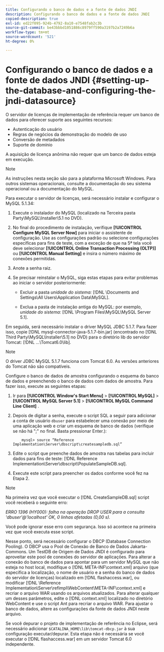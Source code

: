 ```yaml
---
title: Configurando o banco de dados e a fonte de dados JNDI
description: Configurando o banco de dados e a fonte de dados JNDI
copied-description: true
exl-id: ed22f095-924b-4792-8a10-e7548fab2c3b
source-git-commit: be43bbbd1051886c8979ff590a3197b2a7249b6a
workflow-type: tm+mt
source-wordcount: '521'
ht-degree: 0%

---
```


# Configurando o banco de dados e a fonte de dados JNDI {#setting-up-the-database-and-configuring-the-jndi-datasource}

O servidor de licenças de implementação de referência requer um banco de dados para oferecer suporte aos seguintes recursos:

* Autenticação do usuário
* Regras de negócios da demonstração do modelo de uso
* Conversão de metadados
* Suporte de domínio

A aquisição de licença anônima não requer que um banco de dados esteja em execução.

>[!NOTE]
>
>As instruções nesta seção são para a plataforma Microsoft Windows. Para outros sistemas operacionais, consulte a documentação do seu sistema operacional ou a documentação do MySQL.

Para executar o servidor de licenças, será necessário instalar e configurar o MySQL 5.1.34:

1. Execute o instalador do MySQL (localizado na Terceira pasta Party\MySQL\Installer\5.1 no DVD).
1. No final do procedimento de instalação, verifique **[!UICONTROL Configure MySQL Server Now]** para iniciar o assistente de configuração. Use as configurações padrão ou selecione configurações específicas para fins de teste, com a exceção de que na 5ª tela você deve selecionar **[!UICONTROL Online Transaction Processing (OLTP)]** ou **[!UICONTROL Manual Setting]** e insira o número máximo de conexões permitidas.

1. Anote a senha raiz.
1. Se precisar reinstalar o MySQL, siga estas etapas para evitar problemas ao iniciar o servidor posteriormente:

   * Excluir a pasta *unidade do sistema:* [!DNL \Documents and Settings\All Users\Application Data\MySQL].

   * Exclua a pasta de instalação antiga do MySQL: por exemplo, *unidade do sistema:* [!DNL \Program Files\MySQL\MySQL Server 5.1].

Em seguida, será necessário instalar o driver MySQL JDBC 5.1.7. Para fazer isso, copie [!DNL mysql-connector-java-5.1.7-bin.jar] (encontrado no [!DNL Third Party\MySQL\Installer\5.1] no DVD) para o diretório lib do servidor Tomcat: [!DNL ...\Tomcat6.0\lib].

>[!NOTE]
>
>O driver JDBC MySQL 5.1.7 funciona com Tomcat 6.0. As versões anteriores do Tomcat não são compatíveis.

Configure o banco de dados de amostra configurando o esquema do banco de dados e preenchendo o banco de dados com dados de amostra. Para fazer isso, execute as seguintes etapas:

1. Ir para  **[!UICONTROL Window's Start Menu]** > **[!UICONTROL MySQL]** > **[!UICONTROL MySQL Server 5.1]** > **[!UICONTROL MySQL Command Line Client]** .
1. Depois de digitar a senha, execute o script SQL a seguir para adicionar a conta de usuário `dbuser` para estabelecer uma conexão por meio de uma aplicação web e criar um esquema de banco de dados (verifique se não há &quot;;&quot; no final. Basta pressionar Enter.):

   ```
       mysql> source “Reference Implementation\Server\dbscript\createsampledb.sql”
   ```

1. Edite o script que preenche dados de amostra nas tabelas para incluir dados para fins de teste: [!DNL Reference Implementation\Server\dbscript\PopulateSampleDB.sql].
1. Execute este script para preencher os dados conforme você fez na Etapa 2.

>[!NOTE]
>
>Na primeira vez que você executar o [!DNL CreateSampleDB.sql] script você receberá o seguinte erro:

*ERRO 1396 (HY000): falha na operação DROP USER para a consulta &#39;dbuser&#39;@&#39;localhost&#39; OK, 0 linhas afetadas (0,00 s).*

Você pode ignorar esse erro com segurança. Isso só acontece na primeira vez que você executa esse script.

Nesse ponto, será necessário configurar o DBCP (Database Connection Pooling). O DBCP usa o Pool de Conexão de Banco de Dados Jakarta-Commons. Um TestDB de Origem de Dados JNDI é configurado para aproveitar este pool de conexões do servidor de aplicações. Para alterar a conexão do banco de dados para apontar para um servidor MySQL que não esteja no host local, modifique o [!DNL META-INF\context.xml] arquivo (que especifica a localização, o nome de usuário e a senha do banco de dados do servidor de licenças) localizado em [!DNL flashaccess.war], ou modificar [!DNL \Reference Implementation\Server\refimpl\WebContent\META-INF\context.xml] e recriar o arquivo WAR usando os arquivos atualizados. Para alterar qualquer um desses parâmetros, edite o [!DNL context.xml] localizado no diretório WebContent e use o script Ant para recriar o arquivo WAR. Para ajustar o banco de dados, altere as configurações da fonte de dados JNDI neste arquivo.

Se você depurar o projeto de implementação de referência no Eclipse, será necessário adicionar `$CATALINA_HOME\lib\tomcat-dbcp.jar` à sua configuração executar/depurar. Esta etapa não é necessária se você executar o [!DNL flashaccess.war] em um servidor Tomcat 6.0 independente.
